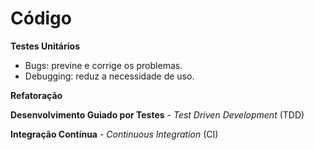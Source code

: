 # Código

**Testes Unitários**

* Bugs: previne e corrige os problemas.
* Debugging: reduz a necessidade de uso.

**Refatoração**

**Desenvolvimento Guiado por Testes** - _Test Driven Development_ \(TDD\)

**Integração Contínua** - _Continuous Integration_ \(CI\)

